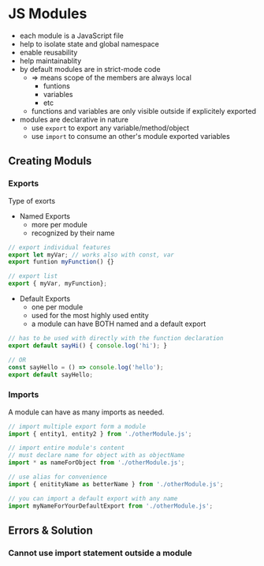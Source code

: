 # JS Modules

- each module is a JavaScript file
- help to isolate state and global namespace
- enable reusability
- help maintainablity
- by default modules are in strict-mode code
    - => means scope of the members are always local
        - funtions
        - variables
        - etc
    - functions and variables are only visible outside if explicitely exported
- modules are declarative in nature
    - use `export` to export any variable/method/object
    - use `import` to consume an other's module exported variables

## Creating Moduls

### Exports

Type of exorts
- Named Exports
    - more per module
    - recognized by their name
```js
// export individual features
export let myVar; // works also with const, var
export funtion myFunction() {}

// export list
export { myVar, myFunction};
```

- Default Exports
    - one per module
    - used for the most highly used entity
    - a module can have BOTH named and a default export

```js
// has to be used with directly with the function declaration
export default sayHi() { console.log('hi'); }

// OR
const sayHello = () => console.log('hello');
export default sayHello;
```


### Imports
A module can have as many imports as needed.

```js
// import multiple export form a module
import { entity1, entity2 } from './otherModule.js';

// import entire module's content
// must declare name for object with as objectName
import * as nameForObject from './otherModule.js';

// use alias for convenience
import { enitityName as betterName } from './otherModule.js';

// you can import a default export with any name
import myNameForYourDefaultExport from './otherModule.js';
```

## Errors & Solution

### Cannot use import statement outside a module



